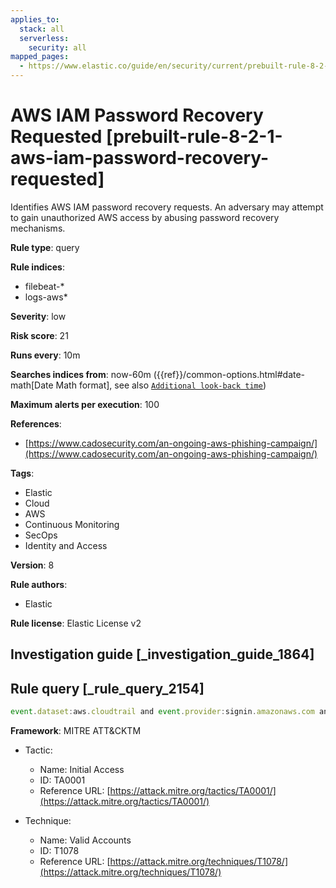 ```yaml
---
applies_to:
  stack: all
  serverless:
    security: all
mapped_pages:
  - https://www.elastic.co/guide/en/security/current/prebuilt-rule-8-2-1-aws-iam-password-recovery-requested.html
---
```


# AWS IAM Password Recovery Requested [prebuilt-rule-8-2-1-aws-iam-password-recovery-requested]

Identifies AWS IAM password recovery requests. An adversary may attempt to gain unauthorized AWS access by abusing password recovery mechanisms.

**Rule type**: query

**Rule indices**:

* filebeat-*
* logs-aws*

**Severity**: low

**Risk score**: 21

**Runs every**: 10m

**Searches indices from**: now-60m ({{ref}}/common-options.html#date-math[Date Math format], see also [`Additional look-back time`](docs-content://solutions/security/detect-and-alert/create-detection-rule.md#rule-schedule))

**Maximum alerts per execution**: 100

**References**:

* [https://www.cadosecurity.com/an-ongoing-aws-phishing-campaign/](https://www.cadosecurity.com/an-ongoing-aws-phishing-campaign/)

**Tags**:

* Elastic
* Cloud
* AWS
* Continuous Monitoring
* SecOps
* Identity and Access

**Version**: 8

**Rule authors**:

* Elastic

**Rule license**: Elastic License v2

## Investigation guide [_investigation_guide_1864]



## Rule query [_rule_query_2154]

```js
event.dataset:aws.cloudtrail and event.provider:signin.amazonaws.com and event.action:PasswordRecoveryRequested and event.outcome:success
```

**Framework**: MITRE ATT&CKTM

* Tactic:

    * Name: Initial Access
    * ID: TA0001
    * Reference URL: [https://attack.mitre.org/tactics/TA0001/](https://attack.mitre.org/tactics/TA0001/)

* Technique:

    * Name: Valid Accounts
    * ID: T1078
    * Reference URL: [https://attack.mitre.org/techniques/T1078/](https://attack.mitre.org/techniques/T1078/)



